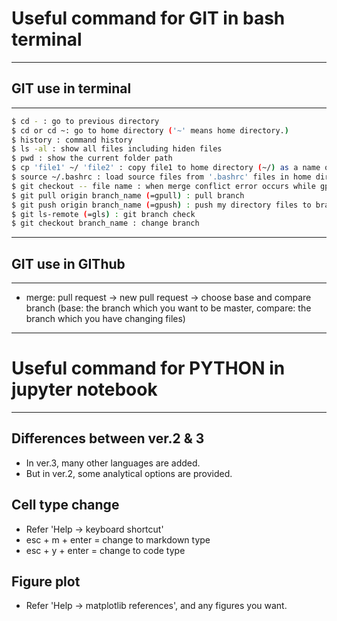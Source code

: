 # Useful command for GIT in bash terminal 
------------------------------------------------------
## GIT use in terminal
----------------------------------------------------- 
```bash
$ cd - : go to previous directory
$ cd or cd ~: go to home directory ('~' means home directory.)
$ history : command history
$ ls -al : show all files including hiden files
$ pwd : show the current folder path
$ cp 'file1' ~/ 'file2' : copy file1 to home directory (~/) as a name of file2
$ source ~/.bashrc : load source files from '.bashrc' files in home directory(~/) (when loading .bashrc from home directory initially)
$ git checkout -- file name : when merge conflict error occurs while gpull, first you need to change the file to previous version. (=It means the file will be changed to the current repository type.) Then, do gpull.
$ git pull origin branch_name (=gpull) : pull branch
$ git push origin branch_name (=gpush) : push my directory files to branch
$ git ls-remote (=gls) : git branch check
$ git checkout branch_name : change branch
``` 
----------------------------------------------------- 
## GIT use in GIThub
----------------------------------------------------- 
- merge: pull request -> new pull request -> choose base and compare branch (base: the branch which you want to be master, compare: the branch which you have changing files)

------------------------------------------------------
# Useful command for PYTHON in jupyter notebook
------------------------------------------------------
## Differences between ver.2 & 3
- In ver.3, many other languages are added.
- But in ver.2, some analytical options are provided.

## Cell type change
- Refer 'Help -> keyboard shortcut' 
- esc + m + enter = change to markdown type
- esc + y + enter = change to code type

## Figure plot
- Refer 'Help -> matplotlib references', and any figures you want.